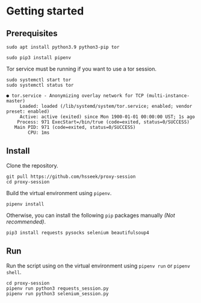 # Getting started
## Prerequisites
```
sudo apt install python3.9 python3-pip tor
```
```
sudo pip3 install pipenv
```
Tor service must be running if you want to use a tor session.
```
sudo systemctl start tor
sudo systemctl status tor
```
```
● tor.service - Anonymizing overlay network for TCP (multi-instance-master)
     Loaded: loaded (/lib/systemd/system/tor.service; enabled; vendor preset: enabled)
     Active: active (exited) since Mon 1900-01-01 00:00:00 UST; 1s ago
    Process: 971 ExecStart=/bin/true (code=exited, status=0/SUCCESS)
   Main PID: 971 (code=exited, status=0/SUCCESS)
        CPU: 1ms
```

## Install
Clone the repository.
```
git pull https://github.com/hsseek/proxy-session
cd proxy-session
```
Build the virtual environment using `pipenv`.
```
pipenv install
```
Otherwise, you can install the following `pip` packages manually _(Not recommended)_.
```
pip3 install requests pysocks selenium beautifulsoup4
```

## Run
Run the script using on the virtual environment using `pipenv run` or `pipenv shell`.
```
cd proxy-session
pipenv run python3 requests_session.py
pipenv run python3 selenium_session.py
```
